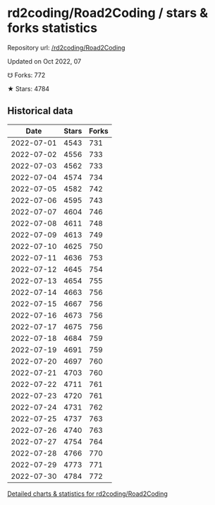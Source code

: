 # rd2coding/Road2Coding / stars & forks statistics

Repository url: [/rd2coding/Road2Coding](https://github.com/rd2coding/Road2Coding)

Updated on Oct 2022, 07

☋ Forks: 772

★ Stars: 4784

## Historical data
| Date | Stars | Forks |
|------|-------|-------|
| 2022-07-01 | 4543 | 731 | 
| 2022-07-02 | 4556 | 733 | 
| 2022-07-03 | 4562 | 733 | 
| 2022-07-04 | 4574 | 734 | 
| 2022-07-05 | 4582 | 742 | 
| 2022-07-06 | 4595 | 743 | 
| 2022-07-07 | 4604 | 746 | 
| 2022-07-08 | 4611 | 748 | 
| 2022-07-09 | 4613 | 749 | 
| 2022-07-10 | 4625 | 750 | 
| 2022-07-11 | 4636 | 753 | 
| 2022-07-12 | 4645 | 754 | 
| 2022-07-13 | 4654 | 755 | 
| 2022-07-14 | 4663 | 756 | 
| 2022-07-15 | 4667 | 756 | 
| 2022-07-16 | 4673 | 756 | 
| 2022-07-17 | 4675 | 756 | 
| 2022-07-18 | 4684 | 759 | 
| 2022-07-19 | 4691 | 759 | 
| 2022-07-20 | 4697 | 760 | 
| 2022-07-21 | 4703 | 760 | 
| 2022-07-22 | 4711 | 761 | 
| 2022-07-23 | 4720 | 761 | 
| 2022-07-24 | 4731 | 762 | 
| 2022-07-25 | 4737 | 763 | 
| 2022-07-26 | 4740 | 763 | 
| 2022-07-27 | 4754 | 764 | 
| 2022-07-28 | 4766 | 770 | 
| 2022-07-29 | 4773 | 771 | 
| 2022-07-30 | 4784 | 772 | 


[Detailed charts & statistics for rd2coding/Road2Coding](https://reviewgithub.com/rep/rd2coding/Road2Coding)
